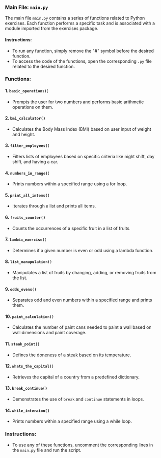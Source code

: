 

### Main File: `main.py`

The main file `main.py` contains a series of functions related to Python exercises. Each function performs a specific task and is associated with a module imported from the exercises package.

#### Instructions:
- To run any function, simply remove the "#" symbol before the desired function.
- To access the code of the functions, open the corresponding `.py` file related to the desired function.

### Functions:

#### 1. `basic_operations()`
   - Prompts the user for two numbers and performs basic arithmetic operations on them.

#### 2. `bmi_calculator()`
   - Calculates the Body Mass Index (BMI) based on user input of weight and height.

#### 3. `filter_employees()`
   - Filters lists of employees based on specific criteria like night shift, day shift, and having a car.

#### 4. `numbers_in_range()`
   - Prints numbers within a specified range using a for loop.

#### 5. `print_all_intems()`
   - Iterates through a list and prints all items.

#### 6. `fruits_counter()`
   - Counts the occurrences of a specific fruit in a list of fruits.

#### 7. `lambda_exercise()`
   - Determines if a given number is even or odd using a lambda function.

#### 8. `list_manupulation()`
   - Manipulates a list of fruits by changing, adding, or removing fruits from the list.

#### 9. `odds_evens()`
   - Separates odd and even numbers within a specified range and prints them.

#### 10. `paint_calculation()`
   - Calculates the number of paint cans needed to paint a wall based on wall dimensions and paint coverage.

#### 11. `steak_point()`
   - Defines the doneness of a steak based on its temperature.

#### 12. `whats_the_capital()`
   - Retrieves the capital of a country from a predefined dictionary.

#### 13. `break_continue()`
   - Demonstrates the use of `break` and `continue` statements in loops.

#### 14. `while_interaion()`
   - Prints numbers within a specified range using a while loop.

### Instructions:
   - To use any of these functions, uncomment the corresponding lines in the `main.py` file and run the script.
